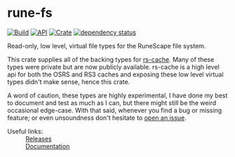 # rune-fs

[![Build](https://github.com/jimvdl/rs-cache/workflows/build/badge.svg)](https://github.com/jimvdl/rs-cache)
[![API](https://docs.rs/rune-fs/badge.svg)](https://docs.rs/rune-fs)
[![Crate](https://img.shields.io/crates/v/rs-cache)](https://crates.io/crates/rune-fs)
[![dependency status](https://deps.rs/repo/github/jimvdl/rs-cache/rune-fs/status.svg)](https://deps.rs/repo/github/jimvdl/rs-cache/rune-fs)

Read-only, low level, virtual file types for the RuneScape file system.

This crate supplies all of the backing types for [rs-cache](https://docs.rs/rs-cache). Many of these
types were private but are now publicly available. rs-cache is a high level api for both the OSRS and RS3 
caches and exposing these low level virtual types didn't make sense, hence this crate.

A word of caution, these types are highly experimental, I have done my best to document and test as
much as I can, but there might still be the weird occasional edge-case. With that said, whenever you find
a bug or missing feature; or even unsoundness don't hesitate to 
[open an issue](https://github.com/jimvdl/rs-cache/issues/new).

Useful links:\
&nbsp;&nbsp;&nbsp;&nbsp;&nbsp;&nbsp;<img src="https://oldschool.runescape.wiki/images/thumb/5/5d/Fire_rune_detail.png/800px-Fire_rune_detail.png?07ed5" width="10"> &nbsp;[Releases](https://github.com/jimvdl/rs-cache/tags)\
&nbsp;&nbsp;&nbsp;&nbsp;&nbsp;&nbsp;<img src="https://oldschool.runescape.wiki/images/thumb/7/74/Water_rune_detail.png/800px-Water_rune_detail.png?4e790" width="10"> &nbsp;[Documentation](https://docs.rs/rune-fs)